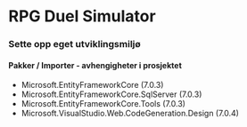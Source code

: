 ﻿# RPG Duel Simulator

### Sette opp eget utviklingsmiljø

#### Pakker / Importer - avhengigheter i prosjektet

 - Microsoft.EntityFrameworkCore (7.0.3)
 - Microsoft.EntityFrameworkCore.SqlServer (7.0.3)
 - Microsoft.EntityFrameworkCore.Tools (7.0.3)
 - Microsoft.VisualStudio.Web.CodeGeneration.Design (7.0.4)